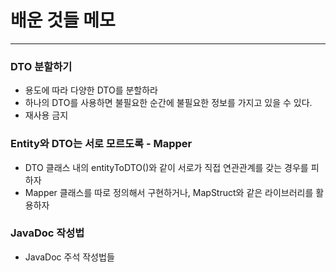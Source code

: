 # 배운 것들 메모

---

### DTO 분할하기
- 용도에 따라 다양한 DTO를 분할하라
- 하나의 DTO를 사용하면 불필요한 순간에 불필요한 정보를 가지고 있을 수 있다.
- 재사용 금지

### Entity와 DTO는 서로 모르도록 - Mapper
- DTO 클래스 내의 entityToDTO()와 같이 서로가 직접 연관관계를 갖는 경우를 피하자
- Mapper 클래스를 따로 정의해서 구현하거나, MapStruct와 같은 라이브러리를 활용하자

### JavaDoc 작성법
- JavaDoc 주석 작성법들
